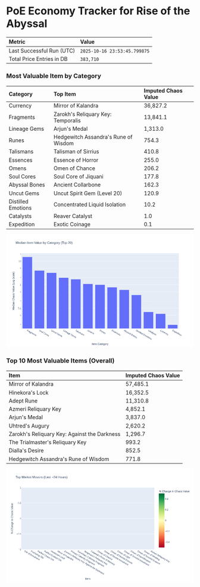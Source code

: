 # PoE Economy Tracker for Rise of the Abyssal

<!-- START_MAINTENANCE -->
| Metric | Value |
|:---|:---|
| Last Successful Run (UTC) | `2025-10-16 23:53:45.799875` |
| Total Price Entries in DB | `383,710` |

<!-- END_MAINTENANCE -->

<!-- START_DATAFRAME_DEBUG -->
<!-- END_DATAFRAME_DEBUG -->

<!-- START_CATEGORY_ANALYSIS -->
### Most Valuable Item by Category
| Category | Top Item | Imputed Chaos Value |
| :--- | :--- | :--- |
| Currency | Mirror of Kalandra | 36,827.2 |
| Fragments | Zarokh's Reliquary Key: Temporalis | 13,841.1 |
| Lineage Gems | Arjun's Medal | 1,313.0 |
| Runes | Hedgewitch Assandra's Rune of Wisdom | 754.3 |
| Talismans | Talisman of Sirrius | 410.8 |
| Essences | Essence of Horror | 255.0 |
| Omens | Omen of Chance | 206.2 |
| Soul Cores | Soul Core of Jiquani | 177.8 |
| Abyssal Bones | Ancient Collarbone | 162.3 |
| Uncut Gems | Uncut Spirit Gem (Level 20) | 120.9 |
| Distilled Emotions | Concentrated Liquid Isolation | 10.2 |
| Catalysts | Reaver Catalyst | 1.0 |
| Expedition | Exotic Coinage | 0.1 |


![Category Analysis Chart](charts/category_analysis.png)
<!-- END_ANALYSIS -->

<!-- START_ANALYSIS -->
### Top 10 Most Valuable Items (Overall)
| Item | Imputed Chaos Value |
| :--- | :--- |
| Mirror of Kalandra | 57,485.1 |
| Hinekora's Lock | 16,352.5 |
| Adept Rune | 11,310.8 |
| Azmeri Reliquary Key | 4,852.1 |
| Arjun's Medal | 3,837.0 |
| Uhtred's Augury | 2,620.2 |
| Zarokh's Reliquary Key: Against the Darkness | 1,296.7 |
| The Trialmaster's Reliquary Key | 993.2 |
| Dialla's Desire | 852.5 |
| Hedgewitch Assandra's Rune of Wisdom | 771.8 |


![Market Movers Chart](charts/market_movers.png)
<!-- END_ANALYSIS -->
